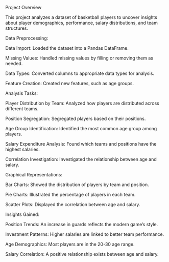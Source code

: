 Project Overview

This project analyzes a dataset of basketball players to uncover insights about player demographics, performance, salary distributions, and team structures.

Data Preprocessing:

Data Import: Loaded the dataset into a Pandas DataFrame.

Missing Values: Handled missing values by filling or removing them as needed.

Data Types: Converted columns to appropriate data types for analysis.

Feature Creation: Created new features, such as age groups.


Analysis Tasks:

Player Distribution by Team: Analyzed how players are distributed across different teams.

Position Segregation: Segregated players based on their positions.

Age Group Identification: Identified the most common age group among players.

Salary Expenditure Analysis: Found which teams and positions have the highest salaries.

Correlation Investigation: Investigated the relationship between age and salary.


Graphical Representations:

Bar Charts: Showed the distribution of players by team and position.

Pie Charts: Illustrated the percentage of players in each team.

Scatter Plots: Displayed the correlation between age and salary.

Insights Gained:

Position Trends: An increase in guards reflects the modern game’s style.

Investment Patterns: Higher salaries are linked to better team performance.

Age Demographics: Most players are in the 20-30 age range.

Salary Correlation: A positive relationship exists between age and salary.

